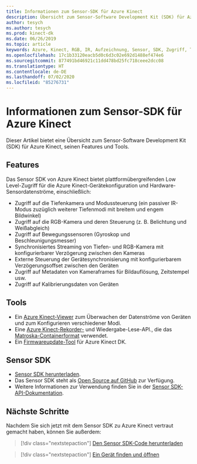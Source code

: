 ```yaml
---
title: Informationen zum Sensor-SDK für Azure Kinect
description: Übersicht zum Sensor-Software Development Kit (SDK) für Azure Kinect, seinen Features und Tools.
author: tesych
ms.author: tesych
ms.prod: kinect-dk
ms.date: 06/26/2019
ms.topic: article
keywords: Azure, Kinect, RGB, IR, Aufzeichnung, Sensor, SDK, Zugriff, Tiefe, Video, Kamera, IMU, Bewegung, Sensor, Audio, Mikrofon, Matroska, Sensor-SDK, Download
ms.openlocfilehash: 17c1b33120eacb5d0c6d3c02e692d1488ef474e6
ms.sourcegitcommit: 877491bd46921c11dd478bd25fc718ceee2dcc08
ms.translationtype: HT
ms.contentlocale: de-DE
ms.lasthandoff: 07/02/2020
ms.locfileid: "85276731"
---
```

# <a name="about-azure-kinect-sensor-sdk"></a>Informationen zum Sensor-SDK für Azure Kinect

Dieser Artikel bietet eine Übersicht zum Sensor-Software Development Kit (SDK) für Azure Kinect, seinen Features und Tools.

## <a name="features"></a>Features

Das Sensor SDK von Azure Kinect bietet plattformübergreifenden Low Level-Zugriff für die Azure Kinect-Gerätekonfiguration und Hardware-Sensordatenströme, einschließlich:

- Zugriff auf die Tiefenkamera und Modussteuerung (ein passiver IR-Modus zuzüglich weiterer Tiefenmodi mit breitem und engem Bildwinkel) 
- Zugriff auf die RGB-Kamera und deren Steuerung (z. B. Belichtung und Weißabgleich) 
- Zugriff auf Bewegungssensoren (Gyroskop und Beschleunigungsmesser) 
- Synchronisiertes Streaming von Tiefen- und RGB-Kamera mit konfigurierbarer Verzögerung zwischen den Kameras 
- Externe Steuerung der Gerätesynchronisierung mit konfigurierbarem Verzögerungsoffset zwischen den Geräten 
- Zugriff auf Metadaten von Kameraframes für Bildauflösung, Zeitstempel usw. 
- Zugriff auf Kalibrierungsdaten von Geräten 

## <a name="tools"></a>Tools

- Ein [Azure Kinect-Viewer](azure-kinect-viewer.md) zum Überwachen der Datenströme von Geräten und zum Konfigurieren verschiedener Modi.
- Eine [Azure Kinect-Rekorder-](azure-kinect-recorder.md) und Wiedergabe-Lese-API., die das [Matroska-Containerformat](record-file-format.md) verwendet.
- Ein [Firmwareupdate-Tool](azure-kinect-firmware-tool.md) für Azure Kinect DK.

## <a name="sensor-sdk"></a>Sensor SDK

- [Sensor SDK herunterladen](sensor-sdk-download.md).
- Das Sensor SDK steht als [Open Source auf GitHub](https://github.com/microsoft/Azure-Kinect-Sensor-SDK) zur Verfügung.
- Weitere Informationen zur Verwendung finden Sie in der [Sensor SDK-API-Dokumentation](https://microsoft.github.io/Azure-Kinect-Sensor-SDK/master/index.html).

## <a name="next-steps"></a>Nächste Schritte

Nachdem Sie sich jetzt mit dem Sensor SDK zu Azure Kinect vertraut gemacht haben, können Sie außerdem:
>[!div class="nextstepaction"]
>[Den Sensor SDK-Code herunterladen](sensor-sdk-download.md)

>[!div class="nextstepaction"]
>[Ein Gerät finden und öffnen](find-then-open-device.md)
